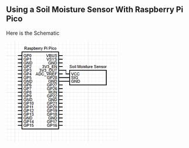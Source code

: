 ## Using a Soil Moisture Sensor With Raspberry Pi Pico

Here is the Schematic

![Schematic](./Img//Screenshot%202024-08-08%20215150.png)